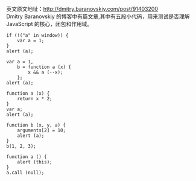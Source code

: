 英文原文地址：http://dmitry.baranovskiy.com/post/91403200
<br>Dmitry Baranovskiy 的博客中有篇文章,其中有五段小代码，用来测试是否理解 JavaScript 的核心，闭包和作用域。

```
if (!("a" in window)) {
    var a = 1;
}
alert (a);
```

```
var a = 1,
    b = function a (x) {
        x && a (--x);
    };
alert (a);
```

```
function a (x) {
    return x * 2;
}
var a;
alert (a);
```

```
function b (x, y, a) {
    arguments[2] = 10;
    alert (a);
}
b(1, 2, 3);
```

```
function a () {
    alert (this);
}
a.call (null);
```
